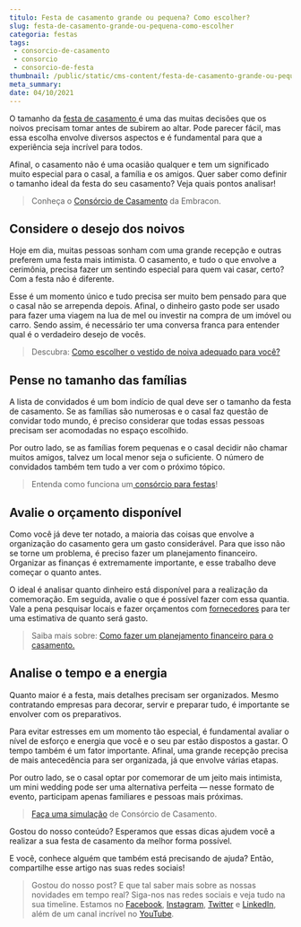 ```yaml
---
titulo: Festa de casamento grande ou pequena? Como escolher?
slug: festa-de-casamento-grande-ou-pequena-como-escolher
categoria: festas
tags:
 - consorcio-de-casamento
 - consorcio
 - consorcio-de-festa
thumbnail: /public/static/cms-content/festa-de-casamento-grande-ou-pequena-como-escolher.jpeg
meta_summary: 
date: 04/10/2021
---
```

O tamanho da [festa de casamento ](https://www.embracon.com.br/blog/dia-de-festa-5-coisas-que-nao-podem-faltar-no-seu-casamento)é uma das muitas decisões que os noivos precisam tomar antes de subirem ao altar. Pode parecer fácil, mas essa escolha envolve diversos aspectos e é fundamental para que a experiência seja incrível para todos.

Afinal, o casamento não é uma ocasião qualquer e tem um significado muito especial para o casal, a família e os amigos. Quer saber como definir o tamanho ideal da festa do seu casamento? Veja quais pontos analisar!

> Conheça o [Consórcio de Casamento](https://www.embracon.com.br/blog/consorcio-de-casamento-saiba-como-funciona) da Embracon.

Considere o desejo dos noivos
-----------------------------

Hoje em dia, muitas pessoas sonham com uma grande recepção e outras preferem uma festa mais intimista. O casamento, e tudo o que envolve a cerimônia, precisa fazer um sentindo especial para quem vai casar, certo? Com a festa não é diferente.

Esse é um momento único e tudo precisa ser muito bem pensado para que o casal não se arrependa depois. Afinal, o dinheiro gasto pode ser usado para fazer uma viagem na lua de mel ou investir na compra de um imóvel ou carro. Sendo assim, é necessário ter uma conversa franca para entender qual é o verdadeiro desejo de vocês.

> Descubra: [Como escolher o vestido de noiva adequado para você?](https://www.embracon.com.br/blog/voce-sabe-como-escolher-o-vestido-de-noiva-adequado-para-voce)

Pense no tamanho das famílias
-----------------------------

A lista de convidados é um bom indício de qual deve ser o tamanho da festa de casamento. Se as famílias são numerosas e o casal faz questão de convidar todo mundo, é preciso considerar que todas essas pessoas precisam ser acomodadas no espaço escolhido.

Por outro lado, se as famílias forem pequenas e o casal decidir não chamar muitos amigos, talvez um local menor seja o suficiente. O número de convidados também tem tudo a ver com o próximo tópico.

> Entenda como funciona um[ consórcio para festas](https://www.embracon.com.br/blog/entenda-como-funciona-um-consorcio-para-festas)!

Avalie o orçamento disponível
-----------------------------

Como você já deve ter notado, a maioria das coisas que envolve a organização do casamento gera um gasto considerável. Para que isso não se torne um problema, é preciso fazer um planejamento financeiro. Organizar as finanças é extremamente importante, e esse trabalho deve começar o quanto antes.

O ideal é analisar quanto dinheiro está disponível para a realização da comemoração. Em seguida, avalie o que é possível fazer com essa quantia. Vale a pena pesquisar locais e fazer orçamentos com [fornecedores](https://www.embracon.com.br/blog/fornecedores-para-casamentos-escolha-bem-e-negocie-os-precos) para ter uma estimativa de quanto será gasto.

> Saiba mais sobre: [Como fazer um planejamento financeiro para o casamento.](https://www.embracon.com.br/blog/como-fazer-um-planejamento-financeiro-para-o-casamento)

Analise o tempo e a energia
---------------------------

Quanto maior é a festa, mais detalhes precisam ser organizados. Mesmo contratando empresas para decorar, servir e preparar tudo, é importante se envolver com os preparativos.

Para evitar estresses em um momento tão especial, é fundamental avaliar o nível de esforço e energia que você e o seu par estão dispostos a gastar. O tempo também é um fator importante. Afinal, uma grande recepção precisa de mais antecedência para ser organizada, já que envolve várias etapas.

Por outro lado, se o casal optar por comemorar de um jeito mais intimista, um mini wedding pode ser uma alternativa perfeita — nesse formato de evento, participam apenas familiares e pessoas mais próximas.

> [Faça uma simulação](https://www.embracon.com.br/consorcio) de Consórcio de Casamento.

Gostou do nosso conteúdo? Esperamos que essas dicas ajudem você a realizar a sua festa de casamento da melhor forma possível.

E você, conhece alguém que também está precisando de ajuda? Então, compartilhe esse artigo nas suas redes sociais!

> Gostou do nosso post? E que tal saber mais sobre as nossas novidades em tempo real? Siga-nos nas redes sociais e veja tudo na sua timeline. Estamos no [Facebook](https://www.facebook.com/embracon/), [Instagram](https://www.instagram.com/embraconoficial/), [Twitter](https://twitter.com/embracon) e [LinkedIn](https://www.linkedin.com/company/1018875/), além de um canal incrível no [YouTube](https://www.youtube.com/channel/UCL-Y0mv9zc73Iek48NLUBzQ).
